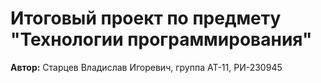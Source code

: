 # Итоговый проект по предмету "Технологии программирования"

**Автор:** Старцев Владислав Игоревич, группа АТ-11, РИ-230945